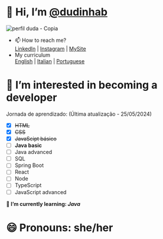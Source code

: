 # 👋 Hi, I’m [@dudinhab](https://github.com/dudinhab)

![perfil duda - Copia](https://github.com/dudinhab/dudinhab.github.io/assets/127447739/265856d2-e208-47e1-86f7-2ef700d0da72)
- 📫 How to reach me? </br>
[LinkedIn](https://www.linkedin.com/in/maria-eduarda-barone/) | [Instagram](https://www.linkedin.com/in/maria-eduarda-barone/) | [MySite](https://www.linkedin.com/in/maria-eduarda-barone/)
- My curriculum </br>
[English](https://dudinhab.github.io/curriculum-vitae/curriculum/cv_ingles.html) | [Italian](https://dudinhab.github.io/curriculum-vitae/curriculum/cv_italiano.html) | [Portuguese](https://dudinhab.github.io/curriculum-vitae/curriculum/cv_portugues.html)

#  👀 I’m interested in becoming a developer
Jornada de aprendizado: (Última atualização - 25/05/2024)
- [x] ~~HTML~~
- [x] ~~CSS~~
- [x] ~~JavaScipt básico~~
- [ ] **Java basic**
- [ ] Java advanced
- [ ] SQL
- [ ] Spring Boot
- [ ] React
- [ ] Node
- [ ] TypeScript
- [ ] JavaScript advanced

**🌱 I’m currently learning: _Java_**
# 😄 Pronouns: she/her



<!---
dudinhab/dudinhab is a ✨ special ✨ repository because its `README.md` (this file) appears on your GitHub profile.
You can click the Preview link to take a look at your changes.
--->
